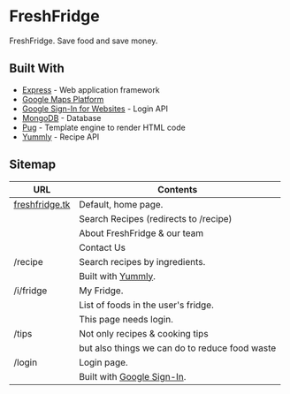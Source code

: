 # FreshFridge

FreshFridge. Save food and save money.

## Built With

* [Express](https://expressjs.com/) - Web application framework
* [Google Maps Platform](https://cloud.google.com/maps-platform/)
* [Google Sign-In for Websites](https://developers.google.com/identity/sign-in/web/) - Login API
* [MongoDB](https://mlab.com/) - Database
* [Pug](https://pugjs.org/api/getting-started.html) - Template engine to render HTML code
* [Yummly](https://www.yummly.com/about) - Recipe API

## Sitemap

| URL                                      | Contents                                       |
|------------------------------------------|------------------------------------------------|
| [freshfridge.tk](http://freshfridge.tk/) | Default, home page.                            |
|                                          | Search Recipes (redirects to /recipe)          |
|                                          | About FreshFridge & our team                   |
|                                          | Contact Us                                     |
| /recipe                                  | Search recipes by ingredients.                 |
|                                          | Built with [Yummly](https://www.yummly.com/about). |
| /i/fridge                                | My Fridge.                                     |
|                                          | List of foods in the user's fridge.            |
|                                          | This page needs login.                         |
| /tips                                    | Not only recipes & cooking tips                |
|                                          | but also things we can do to reduce food waste |
| /login                                   | Login page.                                    |
|                                          | Built with [Google Sign-In](https://developers.google.com/identity/sign-in/web/). |

